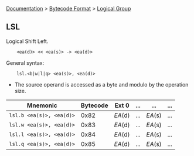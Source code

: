 [Documentation](../../README.md) > [Bytecode Format](../README.md) > [Logical Group](../InstructionsLogical.md)

## LSL

Logical Shift Left.

        <ea(d)> << <ea(s)> -> <ea(d)>

General syntax:

        lsl.<b|w|l|q> <ea(s)>, <ea(d)>

* The source operand is accessed as a byte and modulo by the operation size.

| Mnemonic | Bytecode | Ext 0 | ... | ... | ... |
| - | - | - | - | - | - |
| `lsl.b <ea(s)>, <ea(d)>` | 0x82 | *EA*(d) | ... | *EA*(s) | ... |
| `lsl.w <ea(s)>, <ea(d)>` | 0x83 | *EA*(d) | ... | *EA*(s) | ... |
| `lsl.l <ea(s)>, <ea(d)>` | 0x84 | *EA*(d) | ... | *EA*(s) | ... |
| `lsl.q <ea(s)>, <ea(d)>` | 0x85 | *EA*(d) | ... | *EA*(s) | ... |
